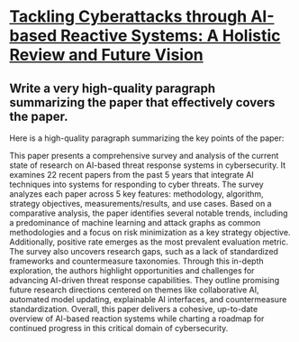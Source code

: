 # [Tackling Cyberattacks through AI-based Reactive Systems: A Holistic   Review and Future Vision](https://arxiv.org/abs/2312.06229)

## Write a very high-quality paragraph summarizing the paper that effectively covers the paper.

 Here is a high-quality paragraph summarizing the key points of the paper:

This paper presents a comprehensive survey and analysis of the current state of research on AI-based threat response systems in cybersecurity. It examines 22 recent papers from the past 5 years that integrate AI techniques into systems for responding to cyber threats. The survey analyzes each paper across 5 key features: methodology, algorithm, strategy objectives, measurements/results, and use cases. Based on a comparative analysis, the paper identifies several notable trends, including a predominance of machine learning and attack graphs as common methodologies and a focus on risk minimization as a key strategy objective. Additionally, positive rate emerges as the most prevalent evaluation metric. The survey also uncovers research gaps, such as a lack of standardized frameworks and countermeasure taxonomies. Through this in-depth exploration, the authors highlight opportunities and challenges for advancing AI-driven threat response capabilities. They outline promising future research directions centered on themes like collaborative AI, automated model updating, explainable AI interfaces, and countermeasure standardization. Overall, this paper delivers a cohesive, up-to-date overview of AI-based reaction systems while charting a roadmap for continued progress in this critical domain of cybersecurity.

